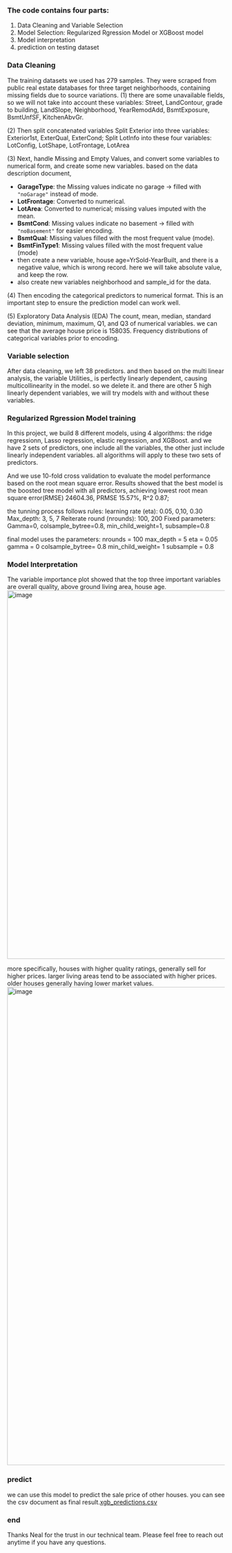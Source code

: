 ### The code contains four parts: 
  1. Data Cleaning and Variable Selection
  2. Model Selection: Regularized Rgression Model or XGBoost model
  3. Model interpretation
  4. prediction on testing dataset

### Data Cleaning
The training datasets we used has 279 samples. They were scraped from public real estate databases for three target neighborhoods, containing missing fields due to source variations.
(1) there are some unavailable fields, so we will not take into account these variables: 
Street, LandContour, grade to building, LandSlope, Neighborhood, YearRemodAdd, BsmtExposure, BsmtUnfSF, KitchenAbvGr.

(2) Then split concatenated variables
Split Exterior into three variables: Exterior1st, ExterQual, ExterCond;
Split LotInfo into these four variables: LotConfig, LotShape, LotFrontage, LotArea

(3) Next, handle Missing and Empty Values, and convert some variables to numerical form, and create some new variables.
based on the data description document,
- **GarageType**: the Missing values indicate no garage → filled with `"noGarage"` instead of mode.
- **LotFrontage**: Converted to numerical.
- **LotArea**: Converted to numerical; missing values imputed with the mean.
- **BsmtCond**: Missing values indicate no basement → filled with `"noBasement"` for easier encoding.
- **BsmtQual**: Missing values filled with the most frequent value (mode).
- **BsmtFinType1**: Missing values filled with the most frequent value (mode)
- then create a new variable, house age=YrSold-YearBuilt, and there is a negative value, which is wrong record. here we will take absolute value, and keep the row.
- also create new variables neighborhood and sample_id for the data.

(4) Then encoding the categorical predictors to numerical format. This is an important step to ensure the prediction model can work well.

(5) Exploratory Data Analysis (EDA)
The count, mean, median, standard deviation, minimum, maximum, Q1, and Q3 of numerical variables. we can see that the average house price is 158035.
Frequency distributions of categorical variables prior to encoding.

### Variable selection
After data cleaning, we left 38 predictors.
and then based on the multi linear analysis, the variable Utilities_ is perfectly linearly dependent, causing multicollinearity in the model. so we delete it.
and there are other 5 high linearly dependent variables, we will try models with and without these variables.

### Regularized Rgression Model training
In this project, we build 8 different models, using 4 algorithms: the ridge regressionn, Lasso regression, elastic regression, and XGBoost. 
and we have 2 sets of predictors, one include all the variables, the other just include linearly independent variables.
all algorithms will apply to these two sets of predictors.

And we use 10-fold cross validation to evaluate the model performance based on the root mean square error. Results showed that the best model is the boosted tree model with all predictors, achieving lowest root mean square error(RMSE) 24604.36, PRMSE 15.57%, R^2 0.87;

the tunning process follows rules: 
  learning rate (eta): 0.05, 0,10, 0.30
  Max_depth: 3, 5, 7
  Reiterate round (nrounds): 100, 200
  Fixed parameters: Gamma=0, colsample_bytree=0.8, min_child_weight=1, subsample=0.8

final model uses the parameters:
  nrounds         = 100
  max_depth       = 5
  eta             = 0.05
  gamma           = 0
  colsample_bytree= 0.8
  min_child_weight= 1
  subsample       = 0.8

### Model Interpretation
The variable importance plot showed that the top three important variables are overall quality, above ground living area, house age.
<img width="1118" height="854" alt="image" src="https://github.com/user-attachments/assets/10ae7562-bcf2-492a-bdec-91a86acbe452" />

more specifically,
houses with higher quality ratings, generally sell for higher prices.
larger living areas tend to be associated with higher prices.
older houses generally having lower market values.
<img width="1006" height="1108" alt="image" src="https://github.com/user-attachments/assets/eb662919-2f8f-433b-b7cf-a3c79daf0a96" />

### predict
we can use this model to predict the sale price of other houses.
you can see the csv document as final result.[xgb_predictions.csv](https://github.com/user-attachments/files/21807128/xgb_predictions.csv)

### end
Thanks Neal for the trust in our technical team. Please feel free to reach out anytime if you have any questions.
